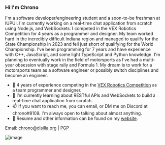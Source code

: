### Hi I'm Chrono

I'm a software developer/engineering student and a soon-to-be freshman at IUPUI. I'm currently working on a real-time chat application from scratch using Node.js, and WebSockets. I competed in the VEX Robotics Competition for 4 years as a programmer and designer. My team worked hard in the incredibly difficult Indiana region and managed to qualify for the State Championship in 2023 and fell just short of qualifying for the World Championship. I've been programming for 7 years and have experience with C++, JavaScript, and some light TypeScript and Python knowledge. I'm planning to eventually work in the field of motorsports as I've had a multi-year obsession with stage rally and Formula 1. My dream is to work for a motorsports team as a software engineer or possibly switch disciplines and become an engineer.

- 🤖 4 years of experience competing in the [VEX Robotics Competition](https://robotevents.com/teams/view/7701F) as a team programmer and designer.
- 🌱 I’m currently learning about RESTful APIs and WebSockets to build a real-time chat application from scratch.
- 📫 If you want to reach me, you can email, or DM me on Discord at chrono#8108. I'm always open to talking about almost anything.
- 📝 Resume and other information can be found on my [website](https://disilla.org).
  
Email: chrono@disilla.org | [PGP](https://keys.openpgp.org/vks/v1/by-fingerprint/D73F4017A24C6C5EBB7FD91BEDB6B1C6279BD018)

![image](https://user-images.githubusercontent.com/25267581/199243941-72f80331-534f-4bf4-913b-c2f90deb2708.png)
